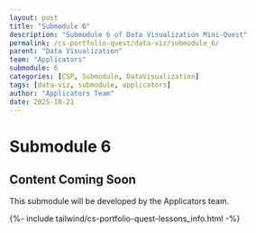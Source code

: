 ```yaml
---
layout: post
title: "Submodule 6"
description: "Submodule 6 of Data Visualization Mini-Quest"
permalink: /cs-portfolio-quest/data-viz/submodule_6/
parent: "Data Visualization"
team: "Applicators"
submodule: 6
categories: [CSP, Submodule, DataVisualization]
tags: [data-viz, submodule, applicators]
author: "Applicators Team"
date: 2025-10-21
---
```


# Submodule 6

## Content Coming Soon
This submodule will be developed by the Applicators team.

{%- include tailwind/cs-portfolio-quest-lessons_info.html -%}
